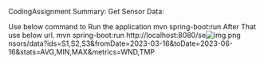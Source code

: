 CodingAssignment
Summary: Get Sensor Data:

Use below command to Run the application mvn spring-boot:run After That use below url. mvn spring-boot:run http://localhost:8080/se![img.png](img.png)nsors/data?ids=S1,S2,S3&fromDate=2023-03-16&toDate=2023-06-16&stats=AVG,MIN,MAX&metrics=WND,TMP
